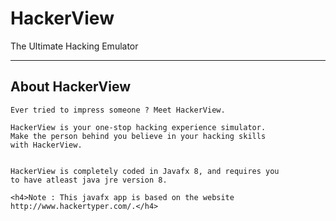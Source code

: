 # HackerView
The Ultimate Hacking Emulator
<hr />
<h2>About HackerView</h2>

    Ever tried to impress someone ? Meet HackerView.

    HackerView is your one-stop hacking experience simulator.
    Make the person behind you believe in your hacking skills
    with HackerView.


    HackerView is completely coded in Javafx 8, and requires you
    to have atleast java jre version 8.

    <h4>Note : This javafx app is based on the website http://www.hackertyper.com/.</h4>
